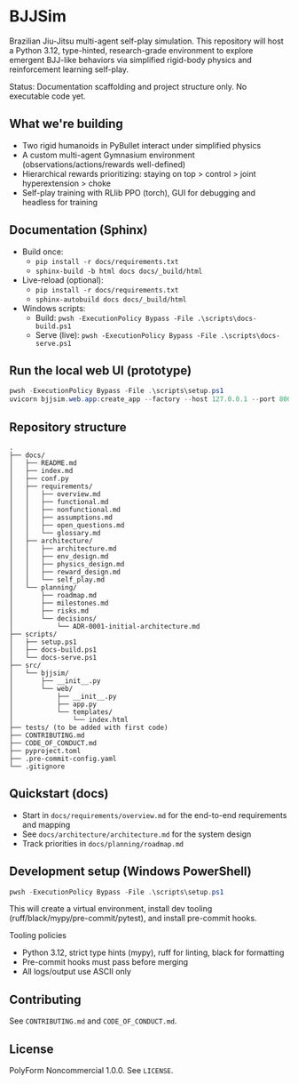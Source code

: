 # BJJSim

Brazilian Jiu-Jitsu multi-agent self-play simulation. This repository will host a Python 3.12, type-hinted, research-grade environment to explore emergent BJJ-like behaviors via simplified rigid-body physics and reinforcement learning self-play.

Status: Documentation scaffolding and project structure only. No executable code yet.

## What we're building

- Two rigid humanoids in PyBullet interact under simplified physics
- A custom multi-agent Gymnasium environment (observations/actions/rewards well-defined)
- Hierarchical rewards prioritizing: staying on top > control > joint hyperextension > choke
- Self-play training with RLlib PPO (torch), GUI for debugging and headless for training

## Documentation (Sphinx)

- Build once:
  - `pip install -r docs/requirements.txt`
  - `sphinx-build -b html docs docs/_build/html`
- Live-reload (optional):
  - `pip install -r docs/requirements.txt`
  - `sphinx-autobuild docs docs/_build/html`
- Windows scripts:
  - Build: `pwsh -ExecutionPolicy Bypass -File .\scripts\docs-build.ps1`
  - Serve (live): `pwsh -ExecutionPolicy Bypass -File .\scripts\docs-serve.ps1`

## Run the local web UI (prototype)

```powershell
pwsh -ExecutionPolicy Bypass -File .\scripts\setup.ps1
uvicorn bjjsim.web.app:create_app --factory --host 127.0.0.1 --port 8000
```

## Repository structure

```text
.
├── docs/
│   ├── README.md
│   ├── index.md
│   ├── conf.py
│   ├── requirements/
│   │   ├── overview.md
│   │   ├── functional.md
│   │   ├── nonfunctional.md
│   │   ├── assumptions.md
│   │   ├── open_questions.md
│   │   └── glossary.md
│   ├── architecture/
│   │   ├── architecture.md
│   │   ├── env_design.md
│   │   ├── physics_design.md
│   │   ├── reward_design.md
│   │   └── self_play.md
│   └── planning/
│       ├── roadmap.md
│       ├── milestones.md
│       ├── risks.md
│       └── decisions/
│           └── ADR-0001-initial-architecture.md
├── scripts/
│   ├── setup.ps1
│   ├── docs-build.ps1
│   └── docs-serve.ps1
├── src/
│   └── bjjsim/
│       ├── __init__.py
│       └── web/
│           ├── __init__.py
│           ├── app.py
│           └── templates/
│               └── index.html
├── tests/ (to be added with first code)
├── CONTRIBUTING.md
├── CODE_OF_CONDUCT.md
├── pyproject.toml
├── .pre-commit-config.yaml
└── .gitignore
```

## Quickstart (docs)

- Start in `docs/requirements/overview.md` for the end-to-end requirements and mapping
- See `docs/architecture/architecture.md` for the system design
- Track priorities in `docs/planning/roadmap.md`

## Development setup (Windows PowerShell)

```powershell
pwsh -ExecutionPolicy Bypass -File .\scripts\setup.ps1
```

This will create a virtual environment, install dev tooling (ruff/black/mypy/pre-commit/pytest), and install pre-commit hooks.

Tooling policies

- Python 3.12, strict type hints (mypy), ruff for linting, black for formatting
- Pre-commit hooks must pass before merging
- All logs/output use ASCII only

## Contributing

See `CONTRIBUTING.md` and `CODE_OF_CONDUCT.md`.

## License

PolyForm Noncommercial 1.0.0. See `LICENSE`.
